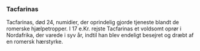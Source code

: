 ### Tacfarinas


Tacfarinas, død 24, numidier, der oprindelig gjorde tjeneste blandt de romerske hjælpetropper. I 17 e.Kr. rejste Tacfarinas et voldsomt oprør i Nordafrika, der varede i syv år, indtil han blev endeligt besejret og dræbt af en romersk hærstyrke.